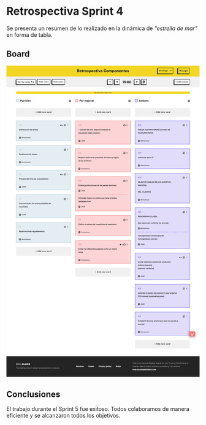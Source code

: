 
# Retrospectiva Sprint 4

Se presenta un resumen de lo realizado en la dinámica de *"estrella de mar"* en forma de tabla.



## Board
![Retro Sprint 4](https://github.com/Cpano98/Grupo_6_ComponentesComputadoras/blob/66b9947720988bec6c13861c8095325f9537f3db/public/images/boards.boldare.com_board_a5567a7e12504118811b429e2f3e64a7.png "Retro Sprint 4")


## Conclusiones

El trabajo durante el Sprint 5 fue exitoso. Todos colaboramos de manera eficiente y se alcanzaron todos los objetivos.
